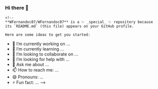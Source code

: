 ### Hi there 👋

```
<!--
**WFernandoc07/WFernandoc07** is a ✨ _special_ ✨ repository because its `README.md` (this file) appears on your GitHub profile.

Here are some ideas to get you started:

```

- 🔭 I’m currently working on ...
- 🌱 I’m currently learning ...
- 👯 I’m looking to collaborate on ...
- 🤔 I’m looking for help with ...
- 💬 Ask me about ...
- 📫 How to reach me: ...
- 😄 Pronouns: ...
- ⚡ Fun fact: ...
-->
